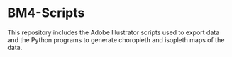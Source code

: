 # BM4-Scripts
This repository includes the Adobe Illustrator scripts used to export data and the Python programs to generate choropleth and isopleth maps of the data.
